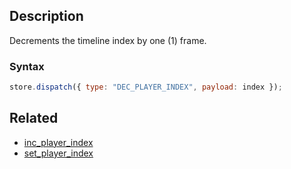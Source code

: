 ## Description

Decrements the timeline index by one (1) frame.

### Syntax

```js
store.dispatch({ type: "DEC_PLAYER_INDEX", payload: index });
```

## Related

- [inc_player_index](./inc_player_index.md)
- [set_player_index](./set_flag_index.md)
